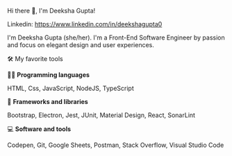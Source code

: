 

Hi there 👋, I'm Deeksha Gupta!

Linkedin: https://www.linkedin.com/in/deekshagupta0

I'm Deeksha Gupta (she/her). I'm a Front-End Software Engineer by passion and focus on elegant design and user experiences.

🛠️ My favorite tools

👨‍💻 **Programming languages**

HTML, Css, JavaScript, NodeJS, TypeScript

🧰 **Frameworks and libraries**

Bootstrap, Electron, Jest, JUnit, Material Design, React, SonarLint

💻 **Software and tools**

Codepen, Git, Google Sheets, Postman, Stack Overflow, Visual Studio Code 

